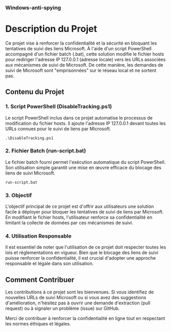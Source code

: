 ### Windows-anti-spying

Description du Projet
=====================

Ce projet vise à renforcer la confidentialité et la sécurité en bloquant les tentatives de suivi des liens Microsoft. À l'aide d'un script PowerShell accompagné d'un fichier batch (.bat), cette solution modifie le fichier hosts pour rediriger l'adresse IP 127.0.0.1 (adresse locale) vers les URLs associées aux mécanismes de suivi de Microsoft. De cette manière, les demandes de suivi de Microsoft sont "emprisonnées" sur le réseau local et ne sortent pas.

Contenu du Projet
-----------------

### 1\. Script PowerShell (DisableTracking.ps1)

Le script PowerShell inclus dans ce projet automatise le processus de modification du fichier hosts. Il ajoute l'adresse IP 127.0.0.1 devant toutes les URLs connues pour le suivi de liens par Microsoft.

`.\DisableTracking.ps1`

### 2\. Fichier Batch (run-script.bat)

Le fichier batch fourni permet l'exécution automatique du script PowerShell. Son utilisation simple garantit une mise en œuvre efficace du blocage des liens de suivi Microsoft.

`run-script.bat`

### 3\. Objectif

L'objectif principal de ce projet est d'offrir aux utilisateurs une solution facile à déployer pour bloquer les tentatives de suivi de liens par Microsoft. En modifiant le fichier hosts, l'utilisateur renforce sa confidentialité en limitant la collecte de données par ces mécanismes de suivi.

### 4\. Utilisation Responsable

Il est essentiel de noter que l'utilisation de ce projet doit respecter toutes les lois et réglementations en vigueur. Bien que le blocage des liens de suivi puisse renforcer la confidentialité, il est crucial d'adopter une approche responsable et légale dans son utilisation.

Comment Contribuer
------------------

Les contributions à ce projet sont les bienvenues. Si vous identifiez de nouvelles URLs de suivi Microsoft ou si vous avez des suggestions d'amélioration, n'hésitez pas à ouvrir une demande d'extraction (pull request) ou à signaler un problème (issue) sur GitHub.

Merci de contribuer à renforcer la confidentialité en ligne tout en respectant les normes éthiques et légales.
